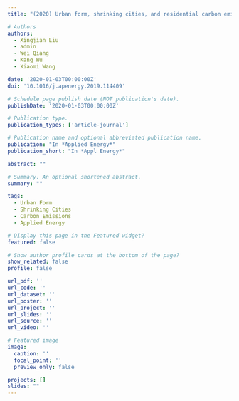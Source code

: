 ```yaml
---
title: "(2020) Urban form, shrinking cities, and residential carbon emissions: evidence from Chinese city-regions. Applied Energy, 261, 114409"

# Authors
authors:
  - Xingjian Liu
  - admin
  - Wei Qiang
  - Kang Wu
  - Xiaomi Wang

date: '2020-01-03T00:00:00Z'
doi: '10.1016/j.apenergy.2019.114409'

# Schedule page publish date (NOT publication's date).
publishDate: '2020-01-03T00:00:00Z'

# Publication type.
publication_types: ['article-journal']

# Publication name and optional abbreviated publication name.
publication: "In *Applied Energy*"
publication_short: "In *Appl Energy*"

abstract: ""

# Summary. An optional shortened abstract.
summary: ""

tags:
  - Urban Form
  - Shrinking Cities
  - Carbon Emissions
  - Applied Energy

# Display this page in the Featured widget?
featured: false

# Show author profile cards at the bottom of the page?
show_related: false
profile: false

url_pdf: ''
url_code: ''
url_dataset: ''
url_poster: ''
url_project: ''
url_slides: ''
url_source: ''
url_video: ''

# Featured image
image:
  caption: ''
  focal_point: ''
  preview_only: false

projects: []
slides: ""
---
```

